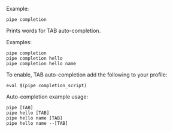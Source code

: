 Example:

    pipe completion

Prints words for TAB auto-completion.

Examples:

    pipe completion
    pipe completion hello
    pipe completion hello name

To enable, TAB auto-completion add the following to your profile:

    eval $(pipe completion_script)

Auto-completion example usage:

    pipe [TAB]
    pipe hello [TAB]
    pipe hello name [TAB]
    pipe hello name --[TAB]
